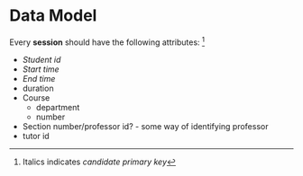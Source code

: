 # Data Model

Every **session** should have the following attributes: [^1]

- _Student id_
- _Start time_
- _End time_
- duration
- Course
    - department
    - number
- Section number/professor id? - some way of identifying professor
- tutor id

[^1]: Italics indicates _candidate primary key_